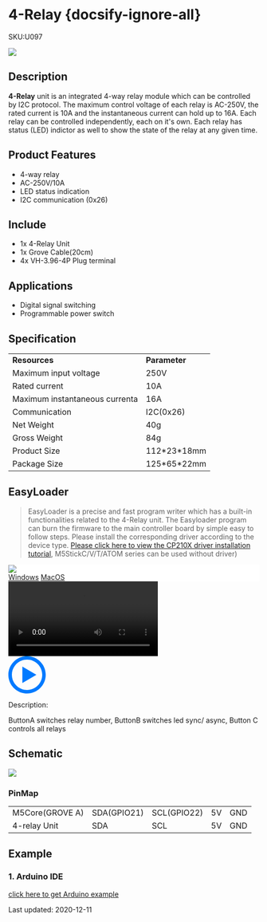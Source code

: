 # 4-Relay {docsify-ignore-all}

<el-tag effect="plain">SKU:U097</el-tag>

<div class="product_pic"><img src="assets/img/product_pics/unit/4_relay/4relay.webp"></div>

## Description

**4-Relay** unit is an integrated 4-way relay module which can be controlled by I2C protocol. The maximum control voltage of each relay is AC-250V, the rated current is 10A and the instantaneous current can hold up to 16A. Each relay can be controlled independently, each on it's own. Each relay has status (LED) indictor as well to show the state of the relay at any given time.

## Product Features

- 4-way relay
- AC-250V/10A
- LED status indication
- I2C communication (0x26)

## Include

- 1x 4-Relay Unit
- 1x Grove Cable(20cm)
- 4x VH-3.96-4P Plug terminal

## Applications

- Digital signal switching
- Programmable power switch

## Specification

<table>
   <tr style="font-weight:bold">
      <td>Resources</td>
      <td>Parameter</td>
   </tr>
   <tr>
      <td>Maximum input voltage</td>
      <td>250V</td>
   </tr>
   <tr>
      <td>Rated current</td>
      <td>10A</td>
   </tr>
   <tr>
      <td>Maximum instantaneous currenta</td>
      <td>16A</td>
   </tr>
   <tr>
      <td>Communication</td>
      <td>I2C(0x26)</td>
   </tr>
   <tr>
      <td>Net Weight</td>
      <td>40g</td>
   </tr>
   <tr>
      <td>Gross Weight</td>
      <td>84g</td>
   </tr>
   <tr>
      <td>Product Size</td>
      <td>112*23*18mm</td>
   </tr>
   <tr>
      <td>Package Size</td>
      <td>125*65*22mm</td>
   </tr>
 </table>

## EasyLoader

>EasyLoader is a precise and fast program writer which has a built-in functionalities related to the 4-Relay unit. The Easyloader program can burn the firmware to the main controller board by simple easy to follow steps. Please install the corresponding driver according to the device type. [Please click here to view the CP210X driver installation tutorial](en/arduino/arduino_development), M5StickC/V/T/ATOM series can be used without driver)

<div class="easyloader-box">
    <div style="background-color:white;">
        <div><img src="https://m5stack.oss-cn-shenzhen.aliyuncs.com/image/easyloader_intro.webp"></div>
        <div class="easyloader-btn">
            <a href="https://m5stack.oss-cn-shenzhen.aliyuncs.com/EasyLoader/Windows/UNIT/For%20M5Core/EasyLoader_4_Relay_Unit.exe">Windows</a>
            <a href="https://m5stack.oss-cn-shenzhen.aliyuncs.com/EasyLoader/MacOS/UNIT/EasyLoader_4Relay_Unit_for_M5Core.dmg">MacOS</a>
        </div>
    </div>
    <div>
        <video id="example_video" controls>
            <source src="https://m5stack.oss-cn-shenzhen.aliyuncs.com/video/Product_example_video/Unit/4-RELAY_UNIT.mp4" type="video/mp4">
        </video>
        <div class="easyloader-mask">
        <a>
            <svg id="play-btn" t="1583228776634" class="icon" viewBox="0 0 1024 1024" version="1.1" xmlns="http://www.w3.org/2000/svg" p-id="4152" width="75" height="75"><path d="M512 0C229.216 0 0 229.216 0 512s229.216 512 512 512 512-229.216 512-512S794.784 0 512 0z m0 928C282.24 928 96 741.76 96 512S282.24 96 512 96s416 186.24 416 416-186.24 416-416 416zM384 288l384 224-384 224z" p-id="4153" fill="#007aff"></path></svg></a>
            <p>Description:</p>
            <p>ButtonA switches relay number, ButtonB switches led sync/ async, Button C controls all relays</p>
        </div>
    </div>
</div>

## Schematic

<img src="assets/img/product_pics/unit/4_relay/4-relay_sch.webp">

### PinMap

<table>
 <tr><td>M5Core(GROVE A)</td><td>SDA(GPIO21)</td><td>SCL(GPIO22)</td><td>5V</td><td>GND</td></tr>
 <tr><td>4-relay Unit</td><td>SDA</td><td>SCL</td><td>5V</td><td>GND</td></tr>
</table>

## Example

### 1. Arduino IDE

[click here to get Arduino example](https://github.com/m5stack/M5Stack/tree/master/examples/Unit/4-RELAY)

<el-divider content-position="right">Last updated: 2020-12-11</el-divider>

<script>

   var purchase_link = 'https://m5stack.com/products/4-relay-unit';

   anchor_search(purchase_link);
   scrollFunc();

</script>
